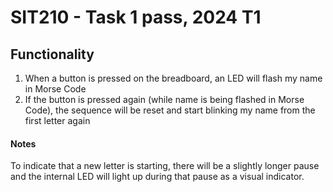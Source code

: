 # SIT210 - Task 1 pass, 2024 T1

## Functionality

1. When a button is pressed on the breadboard, an LED will flash my name in Morse Code
2. If the button is pressed again (while name is being flashed in Morse Code), the sequence will be reset and start blinking my name from the first letter again

#### Notes
To indicate that a new letter is starting, there will be a slightly longer pause and the internal LED will light up during that pause as a visual indicator.
